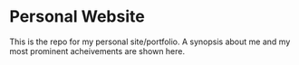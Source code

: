 # Personal Website
This is the repo for my personal site/portfolio. A synopsis about me and my most prominent acheivements are shown here.